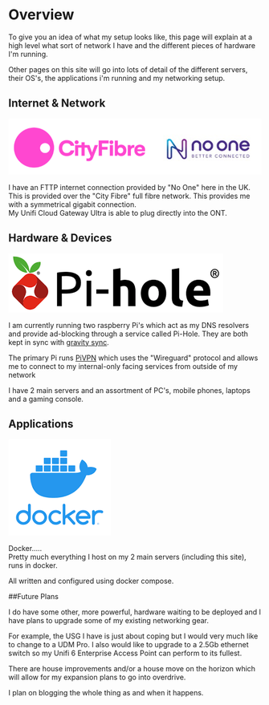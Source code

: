 # Overview

To give you an idea of what my setup looks like, this page will explain at a high level what sort of network I have and the different pieces of hardware I'm running.

Other pages on this site will go into lots of detail of the different servers, their OS's, the applications i'm running and my networking setup.


## Internet & Network

![](<images/cityfibre.png>)

I have an FTTP internet connection provided by "No One" here in the UK.  This is provided over the "City Fibre" full fibre network. 
This provides me with a symmetrical gigabit connection.  
My Unifi Cloud Gateway Ultra is able to plug directly into the ONT.


## Hardware & Devices

![](images/pihole.png)

I am currently running two raspberry Pi's which act as my DNS resolvers and provide ad-blocking through a service called Pi-Hole.  They are both kept in sync with [gravity sync](https://github.com/vmstan/gravity-sync?tab=readme-ov-file).

The primary Pi runs [PiVPN](https://www.pivpn.io/) which uses the "Wireguard" protocol and allows me to connect to my internal-only facing services from outside of my network

I have 2 main servers and an assortment of PC's, mobile phones, laptops and a gaming console.


## Applications

![](images/docker.png)

Docker.....  
Pretty much everything I host on my 2 main servers (including this site), runs in docker.  

All written and configured using docker compose.

##Future Plans

I do have some other, more powerful, hardware waiting to be deployed and I have plans to upgrade some of my existing networking gear.

For example, the USG I have is just about coping but I would very much like to change to a UDM Pro.  I also would like to upgrade to a 2.5Gb ethernet switch so my Unifi 6 Enterprise Access Point can perform to its fullest.

There are house improvements and/or a house move on the horizon which will allow for my expansion plans to go into overdrive.  

I plan on blogging the whole thing as and when it happens.

